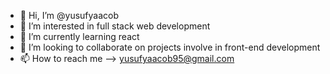 - 👋 Hi, I’m @yusufyaacob
- 👀 I’m interested in full stack web development
- 🌱 I’m currently learning react
- 💞️ I’m looking to collaborate on projects involve in front-end development
- 📫 How to reach me --> yusufyaacob95@gmail.com

<!---
yusufyaacob/yusufyaacob is a ✨ special ✨ repository because its `README.md` (this file) appears on your GitHub profile.
You can click the Preview link to take a look at your changes.
--->
